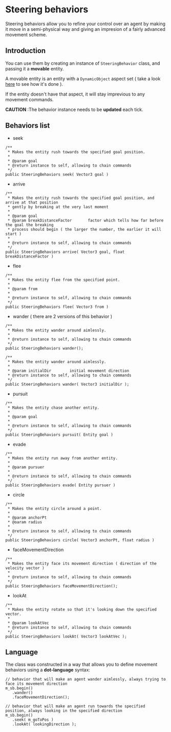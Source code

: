 # Steering behaviors #

Steering behaviors allow you to refine your control over an agent by making it move in a semi-physical way and giving an impresion of a fairly advanced movement scheme.


## Introduction ##

You can use them by creating an instance of `SteeringBehavior` class, and passing it a **movable** entity.

A movable entity is an entity with a `DynamicObject` aspect set ( take a look [here](MakeEntitiesMove.md) to see how it's done ).

If the entity doesn't have that aspect, it will stay imprevious to any movement commands.

**CAUTION** :The behavior instance needs to be **updated** each tick.

## Behaviors list ##

  * seek

```
/**
 * Makes the entity rush towards the specified goal position.
 * 
 * @param goal
 * @return instance to self, allowing to chain commands
 */
public SteeringBehaviors seek( Vector3 goal )
```

  * arrive

```
/**
 * Makes the entity rush towards the specified goal position, and arrive at that position
 * gently by breaking at the very last moment
 * 
 * @param goal
 * @param breakDistanceFactor		factor which tells how far before the goal the breaking 
 * process should begin ( the larger the number, the earlier it will start )
 * 
 * @return instance to self, allowing to chain commands
 */
public SteeringBehaviors arrive( Vector3 goal, float breakDistanceFactor )
```

  * flee

```
/**
 * Makes the entity flee from the specified point.
 * 
 * @param from
 * 
 * @return instance to self, allowing to chain commands
 */
public SteeringBehaviors flee( Vector3 from )
```

  * wander ( there are 2 versions of this behavior )

```
/**
 * Makes the entity wander around aimlessly.
 * 
 * @return instance to self, allowing to chain commands
 */
public SteeringBehaviors wander();

/**
 * Makes the entity wander around aimlessly.
 * 
 * @param initialDir		initial movement direction
 * @return instance to self, allowing to chain commands
 */
public SteeringBehaviors wander( Vector3 initialDir );
```

  * pursuit

```
/**
 * Makes the entity chase another entity.
 * 
 * @param goal
 * 
 * @return instance to self, allowing to chain commands
 */
public SteeringBehaviors pursuit( Entity goal )
```

  * evade

```
/**
 * Makes the entity run away from another entity.
 * 
 * @param pursuer
 * 
 * @return instance to self, allowing to chain commands
 */
public SteeringBehaviors evade( Entity pursuer )
```

  * circle

```
/**
 * Makes the entity circle around a point.
 * 
 * @param anchorPt
 * @oaram radius
 * 
 * @return instance to self, allowing to chain commands
 */
public SteeringBehaviors circle( Vector3 anchorPt, float radius )
```

  * faceMovementDirection

```
/**
 * Makes the entity face its movement direction ( direction of the velocity vector )
 * 
 * @return instance to self, allowing to chain commands
 */
public SteeringBehaviors faceMovementDirection();
```

  * lookAt
```
/**
 * Makes the entity rotate so that it's looking down the specified vector.
 * 
 * @param lookAtVec
 * @return instance to self, allowing to chain commands
 */
public SteeringBehaviors lookAt( Vector3 lookAtVec );
```

## Language ##
The class was constructed in a way that allows you to define movement behaviors using a **dot-language** syntax:

```
// behavior that will make an agent wander aimlessly, always trying to face its movement direction
m_sb.begin()
   .wander()
   .faceMovementDirection();

// behavior that will make an agent run towards the specified position, always looking in the specified direction
m_sb.begin()
   .seek( m_goToPos )
   .lookAt( lookingDirection );
```